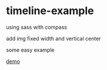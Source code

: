 # timeline-example
using sass with compass

add img fixed width and vertical center

some easy example

<a href="http://htmlpreview.github.io/?https://github.com/sky790312/timeline-example/blob/master/timeline.html"> demo </a>


